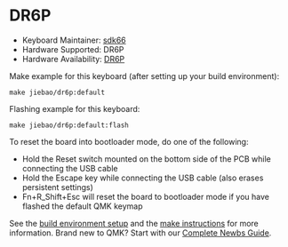 # DR6P

* Keyboard Maintainer: [sdk66](https://github.com/sdk66)
* Hardware Supported: DR6P
* Hardware Availability: [DR6P](https://www.jiebao.com)

Make example for this keyboard (after setting up your build environment):

    make jiebao/dr6p:default
        
Flashing example for this keyboard:

    make jiebao/dr6p:default:flash

To reset the board into bootloader mode, do one of the following:

* Hold the Reset switch mounted on the bottom side of the PCB while connecting the USB cable
* Hold the Escape key while connecting the USB cable (also erases persistent settings)
* Fn+R_Shift+Esc will reset the board to bootloader mode if you have flashed the default QMK keymap

See the [build environment setup](https://docs.qmk.fm/#/getting_started_build_tools) and the [make instructions](https://docs.qmk.fm/#/getting_started_make_guide) for more information. Brand new to QMK? Start with our [Complete Newbs Guide](https://docs.qmk.fm/#/newbs).
